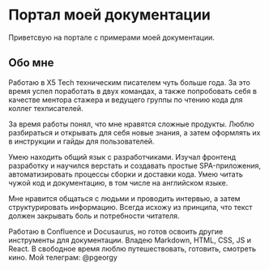 # Портал моей документации
Приветсвую на портале с примерами моей документации.

## Обо мне

Работаю в X5 Tech техническим писателем чуть больше года. За это время успел поработать в
двух командах, а также попробовать себя в качестве ментора стажера и ведущего группы по
чтению кода для коллег техписателей.

За время работы понял, что мне нравятся сложные продукты. Люблю разбираться и
открывать для себя новые знания, а затем оформлять их в инструкции и гайды для
пользователей.

Умею находить общий язык с разработчиками. Изучал фронтенд разработку и научился
верстать и создавать простые SPA-приложения, автоматизировать процессы сборки и
доставки кода. Умею читать чужой код и документацию, в том числе на английском языке.

Мне нравится общаться с людьми и проводить интервью, а затем структурировать
информацию. Всегда исхожу из принципа, что текст должен закрывать боль и потребности
читателя.

Работаю в Confluence и Docusaurus, но готов освоить другие инструменты для
документации. Владею Markdown, HTML, CSS, JS и React.
В свободное время люблю путешествовать, готовить, смотреть кино.
Мой телеграм: @pgeorgy


